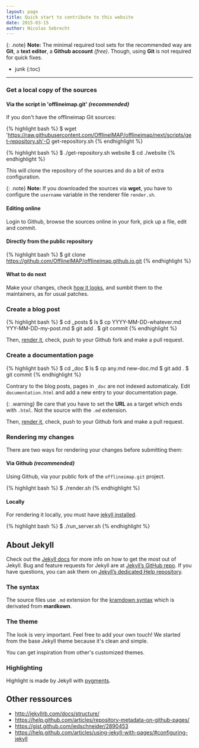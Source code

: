 ```yaml
---
layout: page
title: Quick start to contribute to this website
date: 2015-03-15
author: Nicolas Sebrecht
---
```


{: .note}
**Note:**
The minimal required tool sets for the recommended way are **Git**, a **text editor**, a **Github account** *(free)*. Though, using **Git** is not required for quick fixes.


* junk
{:toc}

---


### Get a local copy of the sources

#### Via the script in 'offlineimap.git' *(recommended)*

If you don't have the offlineimap Git sources:

{% highlight bash %}
$ wget 'https://raw.githubusercontent.com/OfflineIMAP/offlineimap/next/scripts/get-repository.sh'-O get-repository.sh
{% endhighlight %}

{% highlight bash %}
$ ./get-repository.sh website
$ cd ./website
{% endhighlight %}

This will clone the repository of the sources and do a bit of extra configuration.

{: .note}
**Note:** If you downloaded the sources via **wget**, you have to configure the `username` variable in the renderer file `render.sh`.

#### Editing online

Login to Github, browse the sources online in your fork, pick up a file, edit and commit.


#### Directly from the public repository

{% highlight bash %}
$ git clone https://github.com/OfflineIMAP/offlineimap.github.io.git
{% endhighlight %}

#### What to do next

Make your changes, check [how it looks](#rendering-my-changes), and sumbit them to the maintainers, as for usual patches.


### Create a blog post

{% highlight bash %}
$ cd \_posts
$ ls
$ cp YYYY-MM-DD-whatever.md YYY-MM-DD-my-post.md
<edit>
$ git add .
$ git commit
{% endhighlight %}

Then, [render it](#rendering-my-changes), check, push to your Github fork and make a pull request.

### Create a documentation page

{% highlight bash %}
$ cd \_doc
$ ls
$ cp any.md new-doc.md
<edit>
$ git add .
$ git commit
{% endhighlight %}

Contrary to the blog posts, pages in `_doc` are not indexed automaticaly.  Edit `documentation.html` and add a new entry to your documentation page.

{: .warning}
Be care that you have to set the **URL** as a target which ends with `.html`. Not the source with the `.md` extension.

Then, [render it](#rendering-my-changes), check, push to your Github fork and make a pull request.


### Rendering my changes

There are two ways for rendering your changes before submitting them:

#### Via Github *(recommended)*

Using Github, via your public fork of the `offlineimap.git` project.

{% highlight bash %}
$ ./render.sh
{% endhighlight %}

#### Locally

For rendering it locally, you must have [jekyll installed](#about-jekyll).

{% highlight bash %}
$ ./run_server.sh
{% endhighlight %}


## About Jekyll

Check out the [Jekyll docs][jekyll] for more info on how to get the most out of Jekyll. Bug and feature requests for Jekyll are at [Jekyll’s GitHub repo][jekyll-gh]. If you have questions, you can ask them on [Jekyll’s dedicated Help repository][jekyll-help].

### The syntax

The source files use `.md` extension for the [kramdown syntax][kramdown] which is derivated from **mardkown**.


### The theme


The look is very important. Feel free to add your own touch! We started from the base Jekyll theme because it's clean and simple.

You can get inspiration from other's customized themes.


### Highlighting

Highlight is made by Jekyll with [pygments](http://pygments.org/docs/quickstart).


## Other ressources

* <http://jekyllrb.com/docs/structure/>
* <https://help.github.com/articles/repository-metadata-on-github-pages/>
* <https://gist.github.com/jedschneider/2890453>
* <https://help.github.com/articles/using-jekyll-with-pages/#configuring-jekyll>


[jekyll]:      http://jekyllrb.com
[jekyll-gh]:   https://github.com/jekyll/jekyll
[jekyll-help]: https://github.com/jekyll/jekyll-help
[kramdown]:    http://kramdown.gettalong.org/syntax.html

<!--
vim: ts=2 expandtab :
-->
